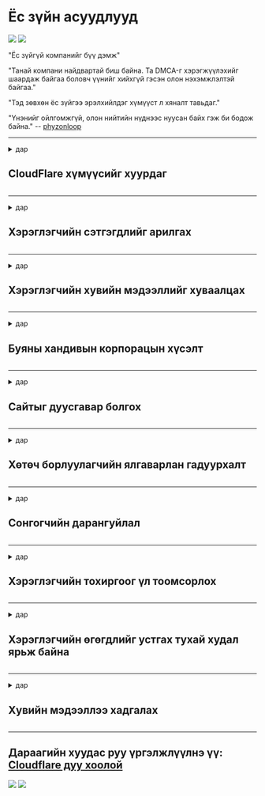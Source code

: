 # Ёс зүйн асуудлууд

![](https://codeberg.org/crimeflare/cloudflare-tor/media/branch/master/image/itsreallythatbad.jpg)
![](https://codeberg.org/crimeflare/cloudflare-tor/media/branch/master/image/telegram/c81238387627b4bfd3dcd60f56d41626.jpg)

"Ёс зүйгүй компанийг бүү дэмж"

"Танай компани найдвартай биш байна. Та DMCA-г хэрэгжүүлэхийг шаардаж байгаа боловч үүнийг хийхгүй гэсэн олон нэхэмжлэлтэй байгаа."

"Тэд зөвхөн ёс зүйгээ эрэлхийлдэг хүмүүст л хяналт тавьдаг."

"Үнэнийг ойлгомжгүй, олон нийтийн нүднээс нуусан байх гэж би бодож байна."  -- [phyzonloop](https://twitter.com/phyzonloop)


---


<details>
<summary>дар

## CloudFlare хүмүүсийг хуурдаг
</summary>


Cloudflare нь Cloudflare биш хэрэглэгчид рүү спам имэйл илгээж байна.

- Зөвхөн бүртгүүлсэн захиалагчид л имэйл илгээнэ
- Хэрэглэгч "зогсоох" гэж хэлэхэд имэйл илгээхээ боль

Энэ бол маш энгийн. Гэхдээ Cloudflare огт хамаагүй.
Cloudflare тэдний үйлчилгээг ашиглах нь бүх спам болон халдагчдыг зогсоож чадна гэж хэлсэн.
Cloudflare-г идэвхжүүлэхгүйгээр бид хэрхэн Cloudflare-г зогсоох вэ?


| 🖼 | 🖼 |
| --- | --- |
| ![](https://codeberg.org/crimeflare/cloudflare-tor/media/branch/master/image/cfspam01.jpg) | ![](https://codeberg.org/crimeflare/cloudflare-tor/media/branch/master/image/cfspam03.jpg) |
| ![](https://codeberg.org/crimeflare/cloudflare-tor/media/branch/master/image/cfspam02.jpg) | ![](https://codeberg.org/crimeflare/cloudflare-tor/media/branch/master/image/cfspambrittany.jpg)<br>![](https://codeberg.org/crimeflare/cloudflare-tor/media/branch/master/image/cfspamtwtr.jpg) |

</details>

---

<details>
<summary>дар

## Хэрэглэгчийн сэтгэгдлийг арилгах
</summary>


Cloudflare-ийн цензуртай холбоотой сөрөг тоймууд.
Хэрэв та Твиттер дээр Cloudflare-ийн текстийг байрлуулсан бол Cloudflare-ийн ажилтан "Үгүй ээ, энэ нь" гэсэн мессежээр хариулт авах боломжтой.
Хэрэв та ямар нэгэн тойм сайт дээр сөрөг тоймыг байрлуулсан бол тэд үүнийг цензурлахыг хичээх болно.


| 🖼 | 🖼 |
| --- | --- |
| ![](https://codeberg.org/crimeflare/cloudflare-tor/media/branch/master/image/cfcenrev_01.jpg)<br>![](https://codeberg.org/crimeflare/cloudflare-tor/media/branch/master/image/cfcenrev_02.jpg) | ![](https://codeberg.org/crimeflare/cloudflare-tor/media/branch/master/image/cfcenrev_03.jpg) |

</details>

---

<details>
<summary>дар

## Хэрэглэгчийн хувийн мэдээллийг хуваалцах
</summary>


Cloudflare нь маш их дарамттай асуудалтай байдаг.
Cloudflare нь байршуулсан сайтуудын талаар гомдоллож буй хүмүүсийн хувийн мэдээллийг хуваалцдаг.
Тэд заримдаа танаас жинхэнэ үнэмлэхээ өгөхийг хүсдэг.
Хэрэв та доромжлох, дарамтлах, уртасгах, эсвэл алагдахыг хүсэхгүй бол Cloudflared вэбсайтуудаас хол байх нь дээр.


| 🖼 | 🖼 |
| --- | --- |
| ![](https://codeberg.org/crimeflare/cloudflare-tor/media/branch/master/image/cfdox_what.jpg) | ![](https://codeberg.org/crimeflare/cloudflare-tor/media/branch/master/image/cfdox_swat.jpg) |
| ![](https://codeberg.org/crimeflare/cloudflare-tor/media/branch/master/image/cfdox_kill.jpg) | ![](https://codeberg.org/crimeflare/cloudflare-tor/media/branch/master/image/cfdox_threat.jpg) |
| ![](https://codeberg.org/crimeflare/cloudflare-tor/media/branch/master/image/cfdox_dox.jpg) | ![](https://codeberg.org/crimeflare/cloudflare-tor/media/branch/master/image/cfdox_ex1.jpg)<br>![](https://codeberg.org/crimeflare/cloudflare-tor/media/branch/master/image/cfdox_ex2.jpg) |

</details>

---

<details>
<summary>дар

## Буяны хандивын корпорацын хүсэлт
</summary>


CloudFlare буяны хувь нэмэр оруулахыг хүсч байна.
Америкийн нэг корпорац нь сайн шалтгаантай ашгийн бус байгууллагуудын хамт буяны үйл ажиллагаа эрхлэхийг хүсэх нь үнэхээр аймшигтай юм.
Хэрэв та хүмүүсийг хаах эсвэл бусад хүмүүсийн цагийг үрэх дуртай бол Cloudflare-ийн ажилчдад зориулж зарим пицца захиалахыг хүсч магадгүй юм.


![](https://codeberg.org/crimeflare/cloudflare-tor/media/branch/master/image/cfdonate.jpg)

</details>

---

<details>
<summary>дар

## Сайтыг дуусгавар болгох
</summary>


Хэрэв таны сайт гэнэт уналтанд орвол та юу хийх вэ?
Cloudflare нь хэрэглэгчийн тохиргоог устгаж байгаа эсвэл ямар ч анхааруулгагүйгээр үйлчилгээг зогсоосон гэсэн мэдээлэл байна.
Бид илүү сайн үйлчилгээ үзүүлэгч олохыг санал болгож байна.

![](https://codeberg.org/crimeflare/cloudflare-tor/media/branch/master/image/cftmnt.jpg)

</details>

---

<details>
<summary>дар

## Хөтөч борлуулагчийн ялгаварлан гадуурхалт
</summary>


CloudFlare нь Firefox ашигладаг хүмүүст давуу эрх олгодог бөгөөд Tor-ээс дээш Tor-Browser-ийн бус хэрэглэгчдэд дайсагналтай ханддаг.
Үнэгүй javascript-г гүйцэтгэхээс татгалзсан Tor хэрэглэгчид мөн дайсагналцдаг.
Энэхүү хандалтын тэгш бус байдал нь сүлжээний төвийг сахисан байдал, эрх мэдлээ урвуулан ашигласан байдал юм.

![](https://codeberg.org/crimeflare/cloudflare-tor/media/branch/master/image/browdifftbcx.gif)

- Зүүн талд: Tor Browser, баруун талд: Chrome. Ижил IP хаяг.

![](https://codeberg.org/crimeflare/cloudflare-tor/media/branch/master/image/browserdiff.jpg)

- Зүүн талд: Tor Browser Javascript идэвхгүй болсон, күүкиг идэвхжүүлсэн байна
- Баруун талд: Chrome-ын Javascript-ыг идэвхжүүлсэн, күүкиг идэвхгүй болгосон

![](https://codeberg.org/crimeflare/cloudflare-tor/media/branch/master/image/cfsiryoublocked.jpg)

- Tor (Clearnet IP )гүйгээр QuteBrowser (жижиг хөтөч)

| ***Хөтөч*** | ***Хандалтын эмчилгээ*** |
| --- | --- |
| Tor Browser (Javascript идэвхжсэн) | нэвтрэх зөвшөөрөл |
| Firefox (Javascript идэвхжсэн) | нэвтрэх чадвар доройтсон |
| Chromium (Javascript идэвхжсэн) | нэвтрэх чадвар доройтсон |
| Chromium or Firefox (Javascript идэвхгүй болсон) | нэвтрэлт цуцлагдлаа |
| Chromium or Firefox (Күүкиг идэвхгүйжүүлсэн байна) | нэвтрэлт цуцлагдлаа |
| QuteBrowser | нэвтрэлт цуцлагдлаа |
| lynx | нэвтрэлт цуцлагдлаа |
| w3m | нэвтрэлт цуцлагдлаа |
| wget | нэвтрэлт цуцлагдлаа |


Аудио товчлуурыг хялбар сорилтыг шийдэхийн тулд яагаад ашиглаж болохгүй гэж?

Тийм, аудио товчлуур байдаг, гэвч Tor дээр ажиллахгүй байна.
Энэ товчин дээр дарахад та энэ мессежийг хүлээн авах болно:

```
Дараа дахин оролдоорой
Таны компьютер эсвэл сүлжээ нь автоматжуулсан асуулгуудыг илгээж байна.
Хэрэглэгчийг хамгаалахын тулд яг одоо бид таны хүсэлтийг боловсруулах боломжгүй байна.
Дэлгэрэнгүй мэдээллийг манай тусламжийн хуудаснаас авна уу
```

</details>

---

<details>
<summary>дар

## Сонгогчийн дарангуйлал
</summary>


АНУ-ын муж улсын сонгогчид эцсийн эцэст оршин суугаа муж дахь төрийн нарийн бичгийн даргын вэб сайтаар дамжуулан саналаа өгөхийн тулд бүртгүүлдэг.
Бүгд найрамдах улсын хяналттай төрийн нарийн бичгийн дарга нарын газар Cloud нарийн бичгийн даргаар дамжуулан нарийн бичгийн даргын вэбсайтыг сурталчлах замаар сонгогчдыг дарамталдаг.
Cloudflare-ийн Tor хэрэглэгчдийг дайсагнасан хандлага, MITM-ийн байр суурь нь дэлхийн хяналт шалгалтын төвлөрсөн цэг болж, түүний хор уршигтай үүрэг нь ерөнхий сонгогчдод бүртгүүлэхээс татгалзаж байна.
Либералууд ялангуяа хувийн нууцыг хадгалах хандлагатай байдаг.
Сонгогчийн бүртгэлийн маягтууд нь сонгогчийн улс төрийн нам, хувийн хаяг, нийгмийн даатгалын дугаар, төрсөн огноо гэх мэт нууц мэдээллийг цуглуулдаг.
Ихэнх мужууд зөвхөн тэр мэдээллийн дэд хэсгийг олон нийтэд нээлттэй болгодог, харин Cloudflare хэн нэгэн санал өгөх бүртгэлд орохдоо энэ бүх мэдээллийг хардаг.

Төрийн баримт оруулах ажилтнуудын нарийн бичгийн дарга Cloudflare вэбсайтад өгөгдлийг оруулахдаа ашигладаг тул цаасан бүртгэл нь Cloudflare-ийг давж гарахгүй гэдгийг анхаарна уу.

| 🖼 | 🖼 |
| --- | --- |
| ![](https://codeberg.org/crimeflare/cloudflare-tor/media/branch/master/image/cfvotm_01.jpg) | ![](https://codeberg.org/crimeflare/cloudflare-tor/media/branch/master/image/cfvotm_02.jpg) |

- Change.org бол санал хураалт явуулж, арга хэмжээ авах алдартай вэбсайт юм.
“хаа сайгүй хүмүүс кампанит ажил эхлүүлж, дэмжигчдийг дайчлан, шийдвэр гаргагч нартай хамтран ажиллаж, шийдэл гаргахад чиглэж байна.”
Харамсалтай нь, Cloudflare-ийн түрэмгий шүүлтүүрээс болж ихэнх хүмүүс change.org-г огт харах боломжгүй байна.
Тэд өргөдөлд гарын үсэг зурахыг хориглож байгаа тул ардчилсан процессоос хасаж байгаа юм.
OpenPetition гэх мэт бусад гэрээгүй платформ ашиглах нь асуудлыг арилгахад тусална.

| 🖼 | 🖼 |
| --- | --- |
| ![](https://codeberg.org/crimeflare/cloudflare-tor/media/branch/master/image/changeorgasn.jpg) | ![](https://codeberg.org/crimeflare/cloudflare-tor/media/branch/master/image/changeorgtor.jpg) |

- Cloudflare-ийн "Афинийн төсөл" нь мужийн болон орон нутгийн сонгуулийн вэбсайтуудад аж ахуйн нэгжийн түвшний үнэгүй хамгаалалтыг санал болгодог.
Тэд "өөрсдийн сонгогчид сонгуулийн мэдээлэл, сонгогчдын бүртгэлд хандах боломжтой" гэж хэлсэн боловч олон хүмүүс зүгээр л сайтар үзэж чаддаггүй тул энэ нь худлаа юм.

</details>

---

<details>
<summary>дар

## Хэрэглэгчийн тохиргоог үл тоомсорлох
</summary>


Хэрэв та татгалзсан бол та энэ талаар ямар ч имэйл хүлээж авахгүй гэж найдаж байна.
Cloudflare нь хэрэглэгчийн давуу талыг үл тоомсорлож, хэрэглэгчийн зөвшөөрөлгүйгээр гуравдагч этгээдийн корпорацитай өгөгдлийг хуваалцана.
Хэрэв та тэдний үнэгүй төлөвлөгөөг ашиглаж байгаа бол тэд заримдаа танд сар бүр захиалгаа авах талаар имэйл илгээдэг.

![](https://codeberg.org/crimeflare/cloudflare-tor/media/branch/master/image/cfviopl_tp.jpg)

</details>

---

<details>
<summary>дар

## Хэрэглэгчийн өгөгдлийг устгах тухай худал ярьж байна
</summary>


Энэхүү хуучин cloudflare хэрэглэгчийн блог дээр бичсэнээр Cloudflare данс устгах талаар худлаа ярьж байна.
Өнөө үед олон компаниуд дансаа хаасны дараа эсвэл хаасны дараа таны өгөгдлийг хадгалдаг.
Ихэнх сайн компаниуд өөрсдийн нууцлалын бодлогод энэ тухай дурдсан байдаг.
Үүлэн асгах уу? Үгүй ээ, тийм биш.

```
2019-08-05 CloudFlare нь миний акаунтыг устгасан гэдгийг надад илгээсэн.
2019-10-02 Би CloudFlare-ээс "би үйлчлүүлэгч" гэсэн имэйлийг хүлээн авлаа.
```

Cloudflare нь "устгах" гэдэг үгийг мэддэггүй байсан.
Хэрэв үнэхээр хасагдсан бол энэ хуучин үйлчлүүлэгч яагаад имэйл хүлээн авсан бэ?
Тэрбээр Cloudflare-ийн нууцлалын бодлогод энэ талаар дурдаагүй болно.

```
Тэдгээрийн шинэ нууцлалын бодлого нь нэг жилийн турш хадгалагдах тухай дурьдаагүй болно.
```

![](https://codeberg.org/crimeflare/cloudflare-tor/media/branch/master/image/cfviopl_notdel.jpg)

Нууцлалын бодлого нь LIE юм бол Cloudflare-д та хэрхэн итгэж болох вэ?

</details>

---

<details>
<summary>дар

## Хувийн мэдээллээ хадгалах
</summary>


Cloudflare бүртгэлийг устгах нь хэцүү түвшинд байна.

```
"Бүртгэл" ангилал ашиглан тусламжийн билет илгээх,
зурвасын их биед данс устгах хүсэлтийг илгээх.
Устгахаас өмнө та өөрийн дансанд домэйн эсвэл зээлийн карттай байх ёсгүй.
```

Та энэ баталгаажуулах имэйлийг хүлээн авах болно.

![](https://codeberg.org/crimeflare/cloudflare-tor/media/branch/master/image/cf_deleteandkeep.jpg)

"Бид таны устгах хүсэлтийг боловсруулж эхэллээ" гэвч "Бид таны хувийн мэдээллийг үргэлжлүүлэн хадгалах болно."

Та үүнд "итгэж" чадах уу?

</details>

---

## Дараагийн хуудас руу үргэлжлүүлнэ үү:   [Cloudflare дуу хоолой](../PEOPLE.md)

![](https://codeberg.org/crimeflare/cloudflare-tor/media/branch/master/image/freemoldybread.jpg)
![](https://codeberg.org/crimeflare/cloudflare-tor/media/branch/master/image/cfisnotanoption.jpg)
